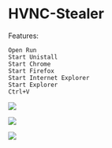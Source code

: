 # HVNC-Stealer

Features:

    Open Run
    Start Unistall
    Start Chrome
    Start Firefox
    Start Internet Explorer
    Start Explorer
    Ctrl+V


<img src="https://i.ibb.co/jrqYCsS/Unbenannt.png" ><br>

<img src="https://i.ibb.co/Wk5L6dY/Unbggnt.png" ><br>

<img src="https://i.ibb.co/gSk8YLm/ff.png" ><br>
